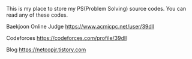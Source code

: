 This is my place to store my PS(Problem Solving) source codes.
You can read any of these codes.



Baekjoon Online Judge
https://www.acmicpc.net/user/39dll


Codeforces
https://codeforces.com/profile/39dll

Blog
https://netcopjr.tistory.com
